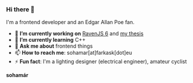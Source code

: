 ### Hi there 👋

I'm a frontend developer and an Edgar Allan Poe fan.

- 🔭 **I’m currently working on** [RavenJS 6](https://github.com/kfarkasHU/nd-nd.ravenjs/tree/master/src) and [my thesis](https://github.com/kfarkasHU/nd-mti.gonio)
- 🌱 **I’m currently learning** C++
- 💬 **Ask me about** frontend things
- 📫 **How to reach me**: sohamar[at]farkask[dot]eu
- ⚡ **Fun fact**: I'm a lighting designer (electrical engineer), amateur cyclist

**sohamár**
